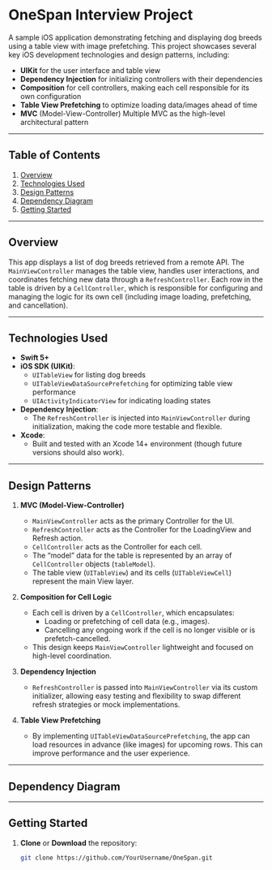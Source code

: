 # OneSpan Interview Project

A sample iOS application demonstrating fetching and displaying dog breeds using a table view with image prefetching. This project showcases several key iOS development technologies and design patterns, including:

- **UIKit** for the user interface and table view
- **Dependency Injection** for initializing controllers with their dependencies
- **Composition** for cell controllers, making each cell responsible for its own configuration
- **Table View Prefetching** to optimize loading data/images ahead of time
- **MVC** (Model-View-Controller) Multiple MVC as the high-level architectural pattern

---

## Table of Contents
1. [Overview](#overview)
2. [Technologies Used](#technologies-used)
3. [Design Patterns](#design-patterns)
4. [Dependency Diagram](#dependency-diagram)
5. [Getting Started](#getting-started)

---

## Overview

This app displays a list of dog breeds retrieved from a remote API. The `MainViewController` manages the table view, handles user interactions, and coordinates fetching new data through a `RefreshController`. Each row in the table is driven by a `CellController`, which is responsible for configuring and managing the logic for its own cell (including image loading, prefetching, and cancellation).

---

## Technologies Used

- **Swift 5+**
- **iOS SDK (UIKit)**:
  - `UITableView` for listing dog breeds
  - `UITableViewDataSourcePrefetching` for optimizing table view performance
  - `UIActivityIndicatorView` for indicating loading states
- **Dependency Injection**:
  - The `RefreshController` is injected into `MainViewController` during initialization, making the code more testable and flexible.
- **Xcode**:
  - Built and tested with an Xcode 14+ environment (though future versions should also work).

---

## Design Patterns

1. **MVC (Model-View-Controller)**  
   - `MainViewController` acts as the primary Controller for the UI.
   - `RefreshController` acts as the Controller for the LoadingView and Refresh action.
   - `CellController` acts as the Controller for each cell.
   - The “model” data for the table is represented by an array of `CellController` objects (`tableModel`).  
   - The table view (`UITableView`) and its cells (`UITableViewCell`) represent the main View layer.

2. **Composition for Cell Logic**  
   - Each cell is driven by a `CellController`, which encapsulates:
     - Loading or prefetching of cell data (e.g., images).
     - Cancelling any ongoing work if the cell is no longer visible or is prefetch-cancelled.
   - This design keeps `MainViewController` lightweight and focused on high-level coordination.

3. **Dependency Injection**  
   - `RefreshController` is passed into `MainViewController` via its custom initializer, allowing easy testing and flexibility to swap different refresh strategies or mock implementations.

4. **Table View Prefetching**  
   - By implementing `UITableViewDataSourcePrefetching`, the app can load resources in advance (like images) for upcoming rows. This can improve performance and the user experience.

---

## Dependency Diagram

---

## Getting Started

1. **Clone** or **Download** the repository:
   ```bash
   git clone https://github.com/YourUsername/OneSpan.git
